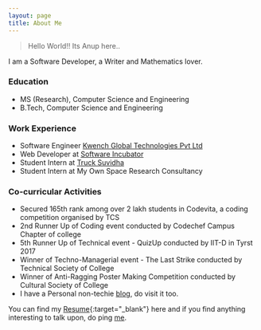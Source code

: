 ```yaml
---
layout: page
title: About Me
---
```


> Hello World!! Its Anup here.. 

I am a Software Developer, a Writer and Mathematics lover.

### Education

* MS (Research), Computer Science and Engineering
* B.Tech, Computer Science and Engineering

### Work Experience

* Software Engineer [Kwench Global Technologies Pvt Ltd](https://www.kwench.com/)
* Web Developer at  [Software Incubator](http://silive.in/)
* Student Intern at [Truck Suvidha](http://trucksuvidha.com/)
* Student Intern at My Own Space Research Consultancy 


### Co-curricular Activities

* Secured 165th rank among over 2 lakh students in Codevita, a coding competition organised by TCS
* 2nd Runner Up of Coding event conducted by Codechef Campus Chapter of college 
* 5th Runner Up of Technical event - QuizUp conducted by IIT-D in Tyrst 2017
* Winner of Techno-Managerial event - The Last Strike conducted by Technical Society of College
* Winner of Anti-Ragging Poster Making Competition conducted by Cultural Society of College
* I have a Personal non-techie [blog](https://anupkumarguptablog.wordpress.com/), do visit it too.

You can find my [Resume](https://goo.gl/dJM62o){:target="_blank"} here and if you find anything interesting to talk upon, do ping [me](mailto:reachanupgupta@gmail.com).

